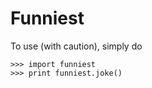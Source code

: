 # Funniest


To use (with caution), simply do

```
>>> import funniest
>>> print funniest.joke()
```

